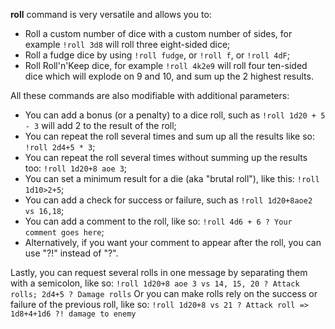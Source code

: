 **roll** command is very versatile and allows you to:
 * Roll a custom number of dice with a custom number of sides, for example `!roll 3d8` will roll three eight-sided dice;
 * Roll a fudge dice by using `!roll fudge`, or `!roll f`, or `!roll 4dF`;
 * Roll Roll'n'Keep dice, for example `!roll 4k2e9` will roll four ten-sided dice which will explode on 9 and 10, and sum up the 2 highest results.

All these commands are also modifiable with additional parameters:
 * You can add a bonus (or a penalty) to a dice roll, such as `!roll 1d20 + 5 - 3` will add 2 to the result of the roll;
 * You can repeat the roll several times and sum up all the results like so: `!roll 2d4+5 * 3`;
 * You can repeat the roll several times without summing up the results too: `!roll 1d20+8 aoe 3`;
 * You can set a minimum result for a die (aka "brutal roll"), like this: `!roll 1d10>2+5`;
 * You can add a check for success or failure, such as `!roll 1d20+8aoe2 vs 16,18`;
 * You can add a comment to the roll, like so: `!roll 4d6 + 6 ? Your comment goes here`;
 * Alternatively, if you want your comment to appear after the roll, you can use "?!" instead of "?".

Lastly, you can request several rolls in one message by separating them with a semicolon, like so:
`!roll 1d20+8 aoe 3 vs 14, 15, 20 ? Attack rolls; 2d4+5 ? Damage rolls`
Or you can make rolls rely on the success or failure of the previous roll, like so:
`!roll 1d20+8 vs 21 ? Attack roll => 1d8+4+1d6 ?! damage to enemy`